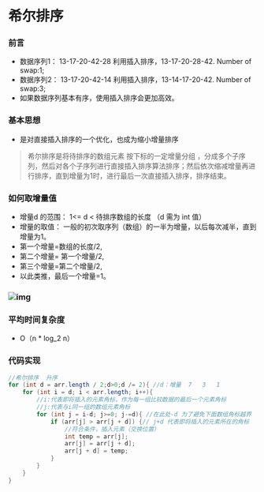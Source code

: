 # 希尔排序

### 前言

- 数据序列1： 13-17-20-42-28 利用插入排序，13-17-20-28-42. Number of swap:1;
- 数据序列2： 13-17-20-42-14 利用插入排序，13-14-17-20-42. Number of swap:3;
- 如果数据序列基本有序，使用插入排序会更加高效。

### 基本思想

- 是对直接插入排序的一个优化，也成为缩小增量排序

> 希尔排序是将待排序的数组元素 按下标的一定增量分组 ，分成多个子序列，然后对各个子序列进行直接插入排序算法排序；然后依次缩减增量再进行排序，直到增量为1时，进行最后一次直接插入排序，排序结束。

### 如何取增量值

- 增量d 的范围： 1<= d < 待排序数组的长度 （d 需为 int 值）
- 增量的取值： 一般的初次取序列（数组）的一半为增量，以后每次减半，直到增量为1。
- 第一个增量=数组的长度/2,
- 第二个增量= 第一个增量/2,
- 第三个增量=第二个增量/2,
- 以此类推，最后一个增量=1。

### ![img](https://upload-images.jianshu.io/upload_images/6095354-ff984d80dbc0455f.png?imageMogr2/auto-orient/strip|imageView2/2/w/670/format/webp)

### 平均时间复杂度

- O（n * log_2 n）

### 代码实现

```java
//希尔排序  升序
for (int d = arr.length / 2;d>0;d /= 2){ //d：增量  7   3   1
    for (int i = d; i < arr.length; i++){ 
        //i:代表即将插入的元素角标，作为每一组比较数据的最后一个元素角标 
        //j:代表与i同一组的数组元素角标
        for (int j = i-d; j>=0; j-=d){ //在此处-d 为了避免下面数组角标越界
            if (arr[j] > arr[j + d]) {// j+d 代表即将插入的元素所在的角标
                //符合条件，插入元素（交换位置）
                int temp = arr[j];
                arr[j] = arr[j + d];
                arr[j + d] = temp;
            }
        }
    } 
}
```


